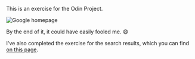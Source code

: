 This is an exercise for the Odin Project.

![Google homepage](https://github.com/paposeco/miniprojects_google/assets/13892562/07ac299b-86e5-4d35-96e8-7db345290466)

By the end of it, it could have easily fooled me. :smile:

I've also completed the exercise for the search results, which you can find [on this page](https://paposeco.github.io/miniprojects_google/).

